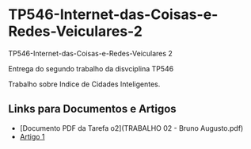 # TP546-Internet-das-Coisas-e-Redes-Veiculares-2
TP546-Internet-das-Coisas-e-Redes-Veiculares 2

Entrega do segundo trabalho da disvciplina TP546

Trabalho sobre Indice de Cidades Inteligentes.

## Links para Documentos e Artigos
- [Documento PDF da Tarefa o2](TRABALHO 02 - Bruno Augusto.pdf)
- [Artigo 1]()
